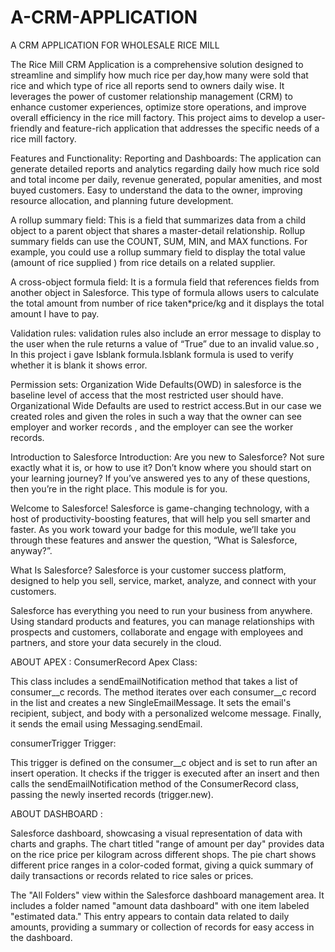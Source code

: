 # A-CRM-APPLICATION
A CRM APPLICATION FOR WHOLESALE RICE MILL

The Rice Mill  CRM Application is a comprehensive solution designed to streamline and simplify  how much rice per day,how many were sold that rice and which type of rice all reports send to  owners daily wise. It leverages the power of customer  relationship management (CRM) to enhance customer experiences, optimize store operations, and improve overall efficiency in the rice mill factory. This project aims to develop a user-friendly and feature-rich application that addresses the specific needs of a rice mill factory.

Features and Functionality:
Reporting and Dashboards: The application can generate detailed reports and analytics regarding daily how much rice sold and total income per daily, revenue generated, popular amenities, and most buyed customers. Easy to understand the data to the owner, improving resource allocation, and planning future development.

A rollup summary field: This is a field that summarizes data from a child object to a parent object that shares a master-detail relationship. Rollup summary fields can use the COUNT, SUM, MIN, and MAX functions. For example, you could use a rollup summary field to display the total value (amount of rice supplied ) from rice  details on a related supplier.

A cross-object formula field: It  is a formula field that references fields from another object in Salesforce. This type of formula allows users to calculate the total amount from number of rice taken*price/kg  and it displays the total amount I have to pay.

Validation rules: validation rules  also include an error message to display to the user when the rule returns a value of “True” due to an invalid value.so , In this project i gave Isblank formula.Isblank formula is used to verify whether it is blank it shows error.

Permission sets: Organization Wide Defaults(OWD) in salesforce is the baseline level of access that the most restricted user should have. Organizational Wide Defaults are used to restrict access.But in our case we created roles and given the roles in such a way that the owner  can see   employer  and worker  records , and the employer can see the worker  records.

Introduction to Salesforce
Introduction:
Are you new to Salesforce? Not sure exactly what it is, or how to use it? Don’t know where you should start on your learning journey? If you’ve answered yes to any of these questions, then you’re in the right place. This module is for you. 

Welcome to Salesforce! Salesforce is game-changing technology, with a host of productivity-boosting features, that will help you sell smarter and faster. As you work toward your badge for this module, we’ll take you through these features and answer the question, “What is Salesforce, anyway?”.

What Is Salesforce? 
Salesforce is your customer success platform, designed to help you sell, service, market, analyze, and connect with your customers. 

Salesforce has everything you need to run your business from anywhere. Using standard products and features, you can manage relationships with prospects and customers, collaborate and engage with employees and partners, and store your data securely in the cloud. 

ABOUT APEX :
ConsumerRecord Apex Class:

This class includes a sendEmailNotification method that takes a list of consumer__c records.
The method iterates over each consumer__c record in the list and creates a new SingleEmailMessage.
It sets the email's recipient, subject, and body with a personalized welcome message.
Finally, it sends the email using Messaging.sendEmail.

consumerTrigger Trigger:

This trigger is defined on the consumer__c object and is set to run after an insert operation.
It checks if the trigger is executed after an insert and then calls the sendEmailNotification method of the ConsumerRecord class, passing the newly inserted records (trigger.new).


ABOUT DASHBOARD :

Salesforce dashboard, showcasing a visual representation of data with charts and graphs. The chart titled "range of amount per day" provides data on the rice price per kilogram across different shops. The pie chart shows different price ranges in a color-coded format, giving a quick summary of daily transactions or records related to rice sales or prices.

The "All Folders" view within the Salesforce dashboard management area. It includes a folder named "amount data dashboard" with one item labeled "estimated data." This entry appears to contain data related to daily amounts, providing a summary or collection of records for easy access in the dashboard.

